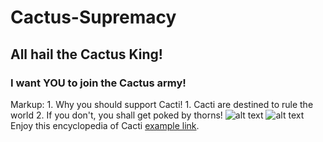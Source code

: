 # Cactus-Supremacy
## All hail the **Cactus King!** 
### I want YOU to join the Cactus army!
Markup: 1. Why you should support Cacti!
              1. Cacti are destined to rule the world
              2. If you don't, you shall get poked by thorns!
![alt text](https://www.google.com/url?sa=i&url=https%3A%2F%2Ffasrbooth577.weebly.com%2Fbrawl-stars-spike.html&psig=AOvVaw1RVJl4hiu8ALp9e00gl82Y&ust=1632929995991000&source=images&cd=vfe&ved=0CAsQjRxqFwoTCIivlbqAovMCFQAAAAAdAAAAABAJ "Cactus Prince")
![alt text](https://www.google.com/url?sa=i&url=https%3A%2F%2Fwww.deviantart.com%2Fjieh-an%2Fart%2FCactus-King-789192103&psig=AOvVaw03zUt9eO3OK7-8_DphuzEg&ust=1632930064186000&source=images&cd=vfe&ved=0CAsQjRxqFwoTCLjnptaAovMCFQAAAAAdAAAAABAJ "Cactus King")
Enjoy this encyclopedia of Cacti [example link](http://www.llifle.com/Encyclopedia/CACTI/).
